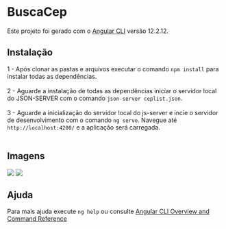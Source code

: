 # BuscaCep

Este projeto foi gerado com o [Angular CLI](https://github.com/angular/angular-cli) versão 12.2.12.

## Instalação

1 - Após clonar as pastas e arquivos executar o comando `npm install` para instalar todas as dependências.<br/>
<br/>
2 - Aguarde a instalação de todas as dependências iniciar o servidor local do JSON-SERVER com o comando `json-server ceplist.json`.<br/>
<br/>
3 - Aguarde a inicialização do servidor local do js-server e incie o servidor de desenvolvimento com o comando `ng serve`. Navegue até `http://localhost:4200/` e a aplicação será carregada.<br/>
<br/>

## Imagens

<img src="https://imgbox.com/YSw3mYnx">
<img src="https://imgbox.com/ew2uJdDu">


## Ajuda

Para mais ajuda execute `ng help` ou consulte [Angular CLI Overview and Command Reference](https://angular.io/cli)
